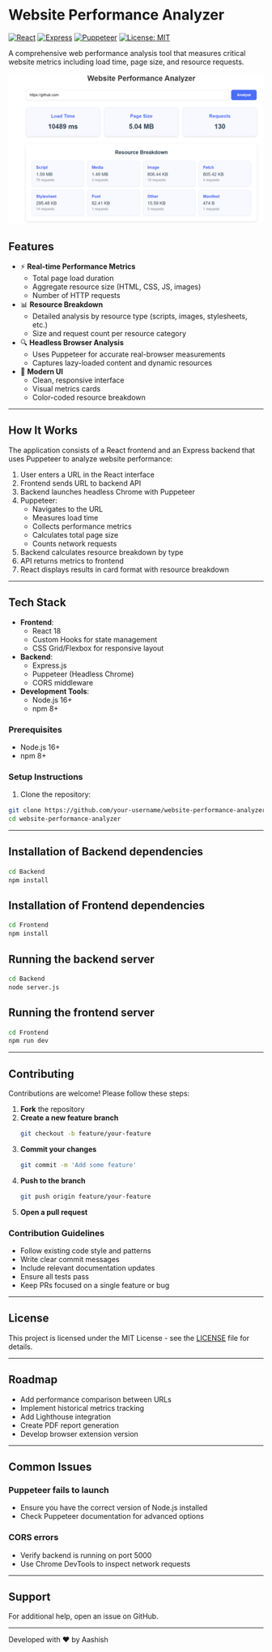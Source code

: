 # Website Performance Analyzer

[![React](https://img.shields.io/badge/react-%2320232a.svg?logo=react&logoColor=%2361DAFB)](https://reactjs.org/)
[![Express](https://img.shields.io/badge/express.js-%23404d59.svg?logo=express&logoColor=%2361DAFB)](https://expressjs.com/)
[![Puppeteer](https://img.shields.io/badge/puppeteer-%2338B2AC.svg?logo=puppeteer&logoColor=white)](https://pptr.dev/)
[![License: MIT](https://img.shields.io/badge/License-MIT-yellow.svg)](https://opensource.org/licenses/MIT)

A comprehensive web performance analysis tool that measures critical website metrics including load time, page size, and resource requests.

![Demo Screenshot](./Frontend/src/assets/screenshot.png)

## Features

- ⚡ **Real-time Performance Metrics**
  - Total page load duration
  - Aggregate resource size (HTML, CSS, JS, images)
  - Number of HTTP requests
- 📊 **Resource Breakdown**
  - Detailed analysis by resource type (scripts, images, stylesheets, etc.)
  - Size and request count per resource category
- 🔍 **Headless Browser Analysis**
  - Uses Puppeteer for accurate real-browser measurements
  - Captures lazy-loaded content and dynamic resources
- 🎨 **Modern UI**
  - Clean, responsive interface
  - Visual metrics cards
  - Color-coded resource breakdown
---

## How It Works

The application consists of a React frontend and an Express backend that uses Puppeteer to analyze website performance:

1. User enters a URL in the React interface
2. Frontend sends URL to backend API
3. Backend launches headless Chrome with Puppeteer
4. Puppeteer:
   - Navigates to the URL
   - Measures load time
   - Collects performance metrics
   - Calculates total page size
   - Counts network requests
5. Backend calculates resource breakdown by type
6. API returns metrics to frontend
7. React displays results in card format with resource breakdown
---

## Tech Stack

- **Frontend**: 
  - React 18
  - Custom Hooks for state management
  - CSS Grid/Flexbox for responsive layout
- **Backend**:
  - Express.js
  - Puppeteer (Headless Chrome)
  - CORS middleware
- **Development Tools**:
  - Node.js 16+
  - npm 8+


### Prerequisites
- Node.js 16+
- npm 8+

### Setup Instructions

1. Clone the repository:
```bash
git clone https://github.com/your-username/website-performance-analyzer.git
cd website-performance-analyzer
```
---

## Installation of Backend dependencies

```bash
cd Backend 
npm install
```

## Installation of Frontend dependencies

```bash
cd Frontend
npm install 
```

## Running the backend server

```bash
cd Backend
node server.js
```

## Running the frontend server

```bash
cd Frontend
npm run dev
```

---

## Contributing

Contributions are welcome! Please follow these steps:

1. **Fork** the repository
2. **Create a new feature branch**  
   ```bash
   git checkout -b feature/your-feature
   ```
3. **Commit your changes**  
   ```bash
   git commit -m 'Add some feature'
   ```
4. **Push to the branch**  
   ```bash
   git push origin feature/your-feature
   ```
5. **Open a pull request**

### Contribution Guidelines

- Follow existing code style and patterns
- Write clear commit messages
- Include relevant documentation updates
- Ensure all tests pass
- Keep PRs focused on a single feature or bug

---

## License

This project is licensed under the MIT License - see the [LICENSE](LICENSE) file for details.

---

## Roadmap

- Add performance comparison between URLs
- Implement historical metrics tracking
- Add Lighthouse integration
- Create PDF report generation
- Develop browser extension version

---

## Common Issues

### Puppeteer fails to launch

- Ensure you have the correct version of Node.js installed
- Check Puppeteer documentation for advanced options

### CORS errors

- Verify backend is running on port 5000
- Use Chrome DevTools to inspect network requests

---

## Support

For additional help, open an issue on GitHub.

---

Developed with ❤️ by Aashish

